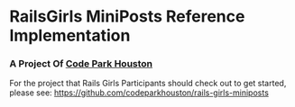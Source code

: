 # RailsGirls MiniPosts Reference Implementation
### A Project Of [Code Park Houston](http://codeparkhouston.com/)

For the project that Rails Girls Participants should check out to get started, please see: https://github.com/codeparkhouston/rails-girls-miniposts

